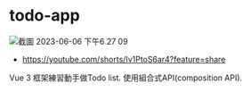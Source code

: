 # todo-app

![截圖 2023-06-06 下午6 27 09](https://github.com/Hsubetty/Vue3-todo-app/assets/123808430/2981adad-ea0b-46ac-b383-25c610764c1d)
- https://youtube.com/shorts/Iv1PtoS6ar4?feature=share

Vue 3 框架練習動手做Todo list.
使用組合式API(composition API).

